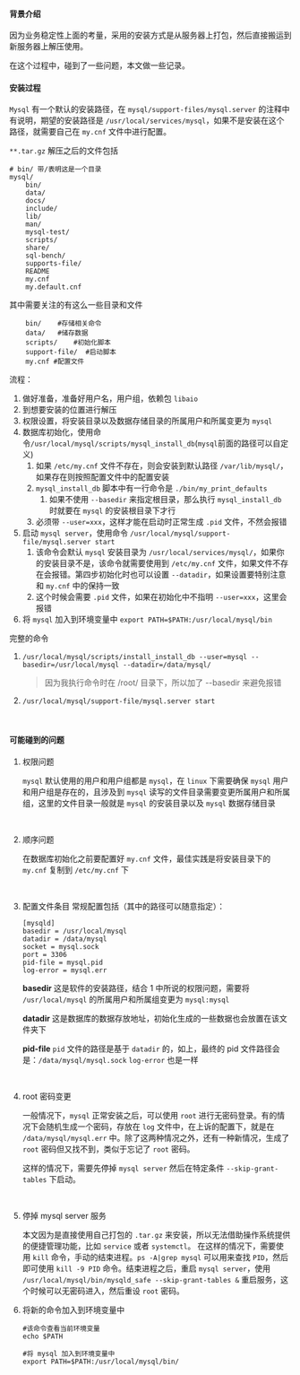#### 背景介绍

因为业务稳定性上面的考量，采用的安装方式是从服务器上打包，然后直接搬运到新服务器上解压使用。

在这个过程中，碰到了一些问题，本文做一些记录。
<br>

#### 安装过程

`Mysql` 有一个默认的安装路径，在 `mysql/support-files/mysql.server` 的注释中有说明，期望的安装路径是 `/usr/local/services/mysql`，如果不是安装在这个路径，就需要自己在 `my.cnf` 文件中进行配置。

`**.tar.gz` 解压之后的文件包括
```
# bin/ 带/表明这是一个目录
mysql/
    bin/
    data/
    docs/
    include/
    lib/
    man/
    mysql-test/
    scripts/
    share/
    sql-bench/
    supports-file/
    README
    my.cnf
    my.default.cnf
```
其中需要关注的有这么一些目录和文件
```
    bin/    #存储相关命令
    data/   #储存数据
    scripts/    #初始化脚本
    support-file/  #启动脚本
    my.cnf #配置文件
```

流程：
1. 做好准备，准备好用户名，用户组，依赖包 `libaio`
2. 到想要安装的位置进行解压
3. 权限设置，将安装目录以及数据存储目录的所属用户和所属变更为 `mysql`
4. 数据库初始化，使用命令`/usr/local/mysql/scripts/mysql_install_db`(`mysql`前面的路径可以自定义)
    1. 如果 `/etc/my.cnf` 文件不存在，则会安装到默认路径 `/var/lib/mysql/`，如果存在则按照配置文件中的配置安装
    2. `mysql_install_db` 脚本中有一行命令是 `./bin/my_print_defaults`
        1.  如果不使用 `--basedir` 来指定根目录，那么执行 `mysql_install_db` 时就要在 `mysql` 的安装根目录下才行
    3. 必须带 `--user=xxx`，这样才能在启动时正常生成 `.pid` 文件，不然会报错
5. 启动 `mysql server`，使用命令 `/usr/local/mysql/support-file/mysql.server start`
    1. 该命令会默认 `mysql` 安装目录为 `/usr/local/services/mysql/`，如果你的安装目录不是，该命令就需要使用到 `/etc/my.cnf` 文件，如果文件不存在会报错。第四步初始化时也可以设置 `--datadir`，如果设置要特别注意和 `my.cnf` 中的保持一致
    2. 这个时候会需要 `.pid` 文件，如果在初始化中不指明 `--user=xxx`，这里会报错
6. 将 `mysql` 加入到环境变量中
`export PATH=$PATH:/usr/local/mysql/bin`

完整的命令
1. `/usr/local/mysql/scripts/install_install_db --user=mysql --basedir=/usr/local/mysql --datadir=/data/mysql/`
    >因为我执行命令时在 /root/ 目录下，所以加了 --basedir 来避免报错
2. `/usr/local/mysql/support-file/mysql.server start`
<br>

#### 可能碰到的问题

1. 权限问题

    `mysql` 默认使用的用户和用户组都是 `mysql`，在 `linux` 下需要确保 `mysql` 用户和用户组是存在的，且涉及到 `mysql` 读写的文件目录需要变更所属用户和所属组，这里的文件目录一般就是 `mysql` 的安装目录以及 `mysql` 数据存储目录
<br>

2. 顺序问题

    在数据库初始化之前要配置好 `my.cnf` 文件，最佳实践是将安装目录下的 `my.cnf` 复制到 `/etc/my.cnf` 下
<br>

3. 配置文件条目
常规配置包括（其中的路径可以随意指定）：
    ```
    [mysqld]
    basedir = /usr/local/mysql
    datadir = /data/mysql
    socket = mysql.sock
    port = 3306
    pid-file = mysql.pid
    log-error = mysql.err
    ```

    **basedir**
    这是软件的安装路径，结合 1 中所说的权限问题，需要将 `/usr/local/mysql` 的所属用户和所属组变更为 `mysql:mysql`

    **datadir**
    这是数据库的数据存放地址，初始化生成的一些数据也会放置在该文件夹下

    **pid-file**
    `pid` 文件的路径是基于 `datadir` 的，如上，最终的 pid 文件路径会是：`/data/mysql/mysql.sock`
    `log-error` 也是一样
<br>

4. root 密码变更

    一般情况下，`mysql` 正常安装之后，可以使用 `root` 进行无密码登录。有的情况下会随机生成一个密码，存放在 `log` 文件中，在上诉的配置下，就是在 `/data/mysql/mysql.err` 中。除了这两种情况之外，还有一种新情况，生成了 `root` 密码但又找不到，类似于忘记了 `root` 密码。

    这样的情况下，需要先停掉 `mysql server` 然后在特定条件 `--skip-grant-tables` 下启动。
<br>

5. 停掉 mysql server 服务

    本文因为是直接使用自己打包的 `.tar.gz` 来安装，所以无法借助操作系统提供的便捷管理功能，比如 `service` 或者 `systemctl`。
    在这样的情况下，需要使用 `kill` 命令，手动的结束进程。`ps -A|grep mysql` 可以用来查找 `PID`，然后即可使用 `kill -9 PID` 命令。结束进程之后，重启 `mysql server`，使用 `/usr/local/mysql/bin/mysqld_safe --skip-grant-tables &` 重启服务，这个时候可以无密码进入，然后重设 `root` 密码。

6. 将新的命令加入到环境变量中
    ```
    #该命令查看当前环境变量
    echo $PATH

    #将 mysql 加入到环境变量中
    export PATH=$PATH:/usr/local/mysql/bin/
    ```
